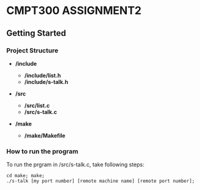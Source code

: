 # CMPT300 ASSIGNMENT2

## Getting Started
### Project Structure
* **/include**
	* **/include/list.h**
    * **/include/s-talk.h**

* **/src**
	* **/src/list.c**
	* **/src/s-talk.c**

* **/make**
	* **/make/Makefile**

### How to run the program
To run the prgram in /src/s-talk.c, take following steps:

```
cd make; make;
./s-talk [my port number] [remote machine name] [remote port number];
```
